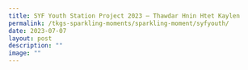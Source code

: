 ```yaml
---
title: SYF Youth Station Project 2023 – Thawdar Hnin Htet Kaylen
permalink: /tkgs-sparkling-moments/sparkling-moment/syfyouth/
date: 2023-07-07
layout: post
description: ""
image: ""
---
```

